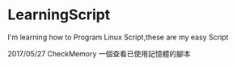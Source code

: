 # LearningScript
I'm learning how to Program Linux Script,these are my easy Script



2017/05/27
CheckMemory
一個查看已使用記憶體的腳本
